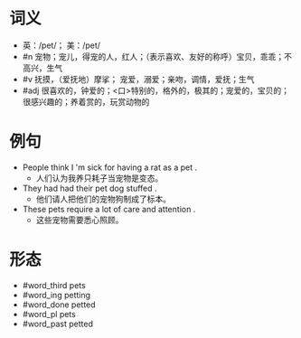 # 词义
- 英：/pet/； 美：/pet/
- #n 宠物；宠儿，得宠的人，红人；（表示喜欢、友好的称呼）宝贝，乖乖；不高兴，生气
- #v 抚摸，（爱抚地）摩挲； 宠爱，溺爱；亲吻，调情，爱抚；生气
- #adj 很喜欢的，钟爱的；<口>特别的，格外的，极其的；宠爱的，宝贝的；很感兴趣的；养着赏的，玩赏动物的
# 例句
- People think I 'm sick for having a rat as a pet .
	- 人们认为我养只耗子当宠物是变态。
- They had had their pet dog stuffed .
	- 他们请人把他们的宠物狗制成了标本。
- These pets require a lot of care and attention .
	- 这些宠物需要悉心照顾。
# 形态
- #word_third pets
- #word_ing petting
- #word_done petted
- #word_pl pets
- #word_past petted
